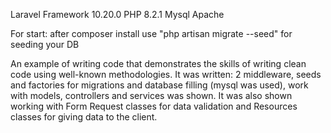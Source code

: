 Laravel Framework 10.20.0
PHP 8.2.1
Mysql
Apache

For start: after composer install use "php artisan migrate --seed" for seeding your DB

An example of writing code that demonstrates the skills of writing clean code using well-known methodologies.
It was written: 2 middleware, seeds and factories for migrations and database filling (mysql was used), work with models, controllers and services was shown. It was also shown working with Form Request classes for data validation and Resources classes for giving data to the client.
